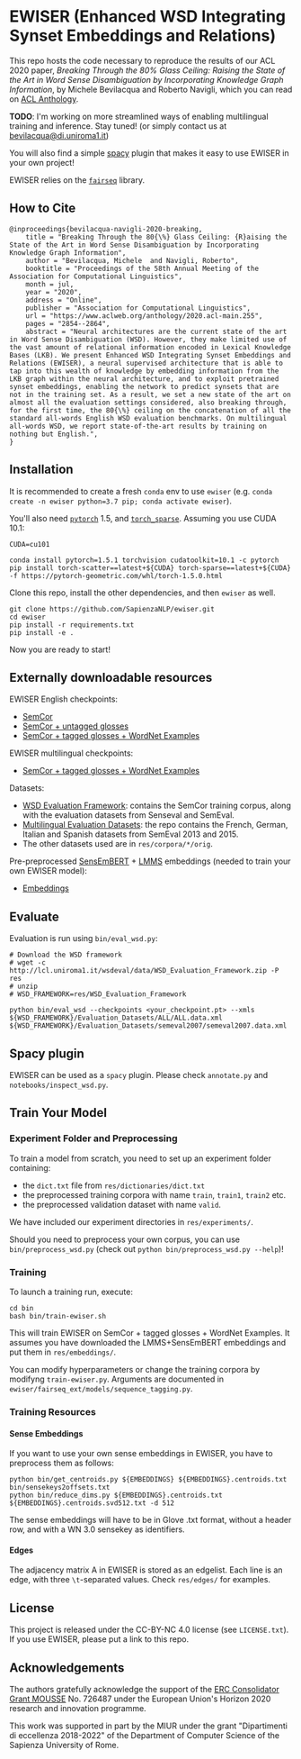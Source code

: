 # EWISER (Enhanced WSD Integrating Synset Embeddings and Relations)
This repo hosts the code necessary to reproduce the results of our ACL 2020 paper, *Breaking Through the 80% Glass Ceiling: Raising the State of the Art in Word Sense Disambiguation by Incorporating Knowledge Graph Information*, by Michele Bevilacqua and Roberto Navigli, which you can read on [ACL Anthology](https://www.aclweb.org/anthology/2020.acl-main.255/).

**TODO**: I'm working on more streamlined ways of enabling multilingual training and inference. Stay tuned! (or simply contact us at bevilacqua@di.uniroma1.it)

You will also find a simple [spacy](https://spacy.io/) plugin that makes it easy to use EWISER in your own project!

EWISER relies on the [`fairseq`](https://github.com/pytorch/fairseq) library.

## How to Cite
```
@inproceedings{bevilacqua-navigli-2020-breaking,
    title = "Breaking Through the 80{\%} Glass Ceiling: {R}aising the State of the Art in Word Sense Disambiguation by Incorporating Knowledge Graph Information",
    author = "Bevilacqua, Michele  and Navigli, Roberto",
    booktitle = "Proceedings of the 58th Annual Meeting of the Association for Computational Linguistics",
    month = jul,
    year = "2020",
    address = "Online",
    publisher = "Association for Computational Linguistics",
    url = "https://www.aclweb.org/anthology/2020.acl-main.255",
    pages = "2854--2864",
    abstract = "Neural architectures are the current state of the art in Word Sense Disambiguation (WSD). However, they make limited use of the vast amount of relational information encoded in Lexical Knowledge Bases (LKB). We present Enhanced WSD Integrating Synset Embeddings and Relations (EWISER), a neural supervised architecture that is able to tap into this wealth of knowledge by embedding information from the LKB graph within the neural architecture, and to exploit pretrained synset embeddings, enabling the network to predict synsets that are not in the training set. As a result, we set a new state of the art on almost all the evaluation settings considered, also breaking through, for the first time, the 80{\%} ceiling on the concatenation of all the standard all-words English WSD evaluation benchmarks. On multilingual all-words WSD, we report state-of-the-art results by training on nothing but English.",
}
```

## Installation
It is recommended to create a fresh `conda` env to use `ewiser` (e.g. `conda create -n ewiser python=3.7 pip; conda activate ewiser`).

You'll also need [`pytorch`](https://pytorch.org/get-started/locally/) 1.5, and [`torch_sparse`](https://github.com/rusty1s/pytorch_sparse). Assuming you use CUDA 10.1:
```
CUDA=cu101

conda install pytorch=1.5.1 torchvision cudatoolkit=10.1 -c pytorch
pip install torch-scatter==latest+${CUDA} torch-sparse==latest+${CUDA} -f https://pytorch-geometric.com/whl/torch-1.5.0.html
```

Clone this repo, install the other dependencies, and then `ewiser` as well.
```
git clone https://github.com/SapienzaNLP/ewiser.git
cd ewiser
pip install -r requirements.txt
pip install -e .
```
Now you are ready to start!

## Externally downloadable resources

EWISER English checkpoints:
* [SemCor](https://drive.google.com/file/d/1TIwCn-0NA3yUXG5FOkPgFcoP3aHJmiSZ/view?usp=sharing)
* [SemCor + untagged glosses](https://drive.google.com/file/d/1tW4PjTgdRbVvq9CGq-0ePCsgtkXnEGsN/view?usp=sharing)
* [SemCor + tagged glosses + WordNet Examples](https://drive.google.com/file/d/11RyHBu4PwS3U2wOk-Le9Ziu8R3Hc0NXV/view?usp=sharing)

EWISER multilingual checkpoints:
* [SemCor + tagged glosses + WordNet Examples](https://drive.google.com/file/d/1uYYs3izocOWx6q0yGfVku5oWNUF2-BM7/view?usp=sharing)

Datasets:
* [WSD Evaluation Framework](http://lcl.uniroma1.it/wsdeval): contains the SemCor training corpus, along with the evaluation datasets from Senseval and SemEval.
* [Multilingual Evaluation Datasets](https://github.com/SapienzaNLP/mwsd-datasets): the repo contains the French, German, Italian and Spanish datasets from SemEval 2013 and 2015. 
* The other datasets used are in `res/corpora/*/orig`.

Pre-preprocessed [SensEmBERT](http://sensembert.org/) + [LMMS](https://github.com/danlou/LMMS) embeddings (needed to train your own EWISER model):
* [Embeddings](https://drive.google.com/file/d/11v4FUMyHdpFBrkRJt8cGyy6xkM9a_Emp/view?usp=sharing)

## Evaluate
Evaluation is run using `bin/eval_wsd.py`: 
```
# Download the WSD framework
# wget -c http://lcl.uniroma1.it/wsdeval/data/WSD_Evaluation_Framework.zip -P res
# unzip
# WSD_FRAMEWORK=res/WSD_Evaluation_Framework

python bin/eval_wsd --checkpoints <your_checkpoint.pt> --xmls ${WSD_FRAMEWORK}/Evaluation_Datasets/ALL/ALL.data.xml ${WSD_FRAMEWORK}/Evaluation_Datasets/semeval2007/semeval2007.data.xml
```

## Spacy plugin
EWISER can be used as a `spacy` plugin. Please check `annotate.py` and `notebooks/inspect_wsd.py`.

## Train Your Model

### Experiment Folder and Preprocessing
To train a model from scratch, you need to set up an experiment folder containing:
* the `dict.txt` file from `res/dictionaries/dict.txt`
* the preprocessed training corpora with name `train`, `train1`, `train2` etc.
* the preprocessed validation dataset with name `valid`.

We have included our experiment directories in `res/experiments/`.

Should you need to preprocess your own corpus, you can use `bin/preprocess_wsd.py` (check out `python bin/preprocess_wsd.py --help`)!

### Training
To launch a training run, execute: 
```
cd bin
bash bin/train-ewiser.sh
```

This will train EWISER on SemCor + tagged glosses + WordNet Examples. It assumes you have downloaded the LMMS+SensEmBERT embeddings and put them in `res/embeddings/`.

You can modify hyperparameters or change the training corpora by modifyng `train-ewiser.py`. Arguments are documented in `ewiser/fairseq_ext/models/sequence_tagging.py`.

### Training Resources
#### Sense Embeddings
If you want to use your own sense embeddings in EWISER, you have to preprocess them as follows:
```shell script
python bin/get_centroids.py ${EMBEDDINGS} ${EMBEDDINGS}.centroids.txt bin/sensekeys2offsets.txt
python bin/reduce_dims.py ${EMBEDDINGS}.centroids.txt ${EMBEDDINGS}.centroids.svd512.txt -d 512
```
The sense embeddings will have to be in Glove .txt format, without a header row, and with a WN 3.0 sensekey as identifiers.

#### Edges
The adjacency matrix A in EWISER is stored as an edgelist. Each line is an edge, with three `\t`-separated values. Check `res/edges/` for examples.

## License
This project is released under the CC-BY-NC 4.0 license (see `LICENSE.txt`). If you use EWISER, please put a link to this repo.

## Acknowledgements
The authors gratefully acknowledge the support of the <a href="http://mousse-project.org">ERC Consolidator Grant MOUSSE</a> No. 726487 under the European
Union's Horizon 2020 research and innovation programme.

This work was supported in part by the MIUR under the grant "Dipartimenti di eccellenza 2018-2022" of the Department of Computer Science of the Sapienza University of Rome.

